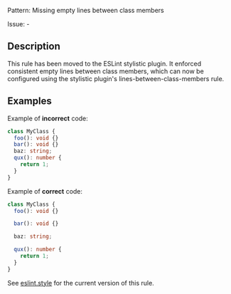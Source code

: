 Pattern: Missing empty lines between class members

Issue: -

## Description

This rule has been moved to the ESLint stylistic plugin. It enforced consistent empty lines between class members, which can now be configured using the stylistic plugin's lines-between-class-members rule.

## Examples

Example of **incorrect** code:
```ts
class MyClass {
  foo(): void {}
  bar(): void {}
  baz: string;
  qux(): number {
    return 1;
  }
}
```

Example of **correct** code:
```ts
class MyClass {
  foo(): void {}

  bar(): void {}

  baz: string;

  qux(): number {
    return 1;
  }
}
```

See [eslint.style](https://eslint.style) for the current version of this rule.